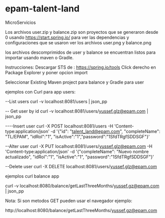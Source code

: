 # epam-talent-land
MicroServicios

Los archivos user.zip y balance.zip son proyectos que se generaron
desde 0 usando https://start.spring.io/
para ver las dependencias y configuraciones que se usaron ver 
los archivos user.png y balance.png

los archivos descomprimidos de user y balance 
se encuentran listos para importar usando maven o Gradle.

Instrucciones:
Descargar STS de : https://spring.io/tools
Click derecho en Package Explorer y poner opcion import

Seleccionar Existing Maven project para balance
y Gradle para user


ejemplos con Curl para app users:

--List users
curl -v localhost:8081/users | json_pp

-- Get user by id
curl -v localhost:8081/users/yussef.glz@epam.com | json_pp

----Insert user
curl -X POST localhost:8081/users -H 'Content-type:application/json' -d '{"id": "talent_land@epam.com", "completeName": "TL/EPAM", "idRol":"1", "isActive":"1","password":"$1$SfdTRgfSDDSGF"}'

--Alter user
curl -X PUT localhost:8081/users/yussef.glz@epam.com -H 'Content-type:application/json' -d '{"completeName": "Nuevo nombre actualizado", "idRol":"1", "isActive":"1", "password":"$1$SfdTRgfSDDSGF"}'


--Delete user
curl -X DELETE localhost:8081/users/yussef.glz@epam.com




ejemplos curl balance app


curl -v  localhost:8080/balance/getLastThreeMonths/yussef.gz@epam.com | json_pp


Nota: Si son metodos GET pueden usar el navegador ejemplo:

http://localhost:8080/balance/getLastThreeMonths/yussef.gz@epam.com



